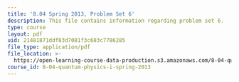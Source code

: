 ```yaml
---
title: '8.04 Spring 2013, Problem Set 6'
description: This file contains information regarding problem set 6.
type: course
layout: pdf
uid: 21481871ddf83d7081f3c683c7786285
file_type: application/pdf
file_location: >-
  https://open-learning-course-data-production.s3.amazonaws.com/8-04-quantum-physics-i-spring-2013/21481871ddf83d7081f3c683c7786285_MIT8_04S13_ps6.pdf
course_id: 8-04-quantum-physics-i-spring-2013
---
```


